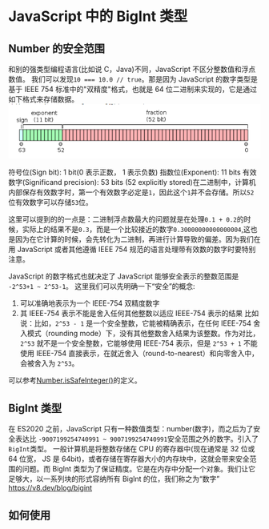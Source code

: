 # JavaScript 中的 BigInt 类型

## Number 的安全范围

和别的强类型编程语言(比如说 C，Java)不同，JavaScript 不区分整数值和浮点数值。
我们可以发现`10 === 10.0 // true`。那是因为 JavaScript 的数字类型是基于 IEEE 754 标准中的"双精度"格式，也就是 64 位二进制来实现的，它是通过如下格式来存储数据。
![ieee-754](../images/ieee-754.png)

符号位(Sign bit): 1 bit(0 表示正数， 1 表示负数)
指数位(Exponent): 11 bits
有效数字(Significand precision): 53 bits (52 explicitly stored)在二进制中，计算机内部保存有效数字时，第一个有效数字必定是`1`，因此这个`1`并不会存储。所以`52`位有效数字可以存储`53`位。

这里可以提到的的一点是：二进制浮点数最大的问题就是在处理`0.1 + 0.2`的时候，实际上的结果不是`0.3`，而是一个比较接近的数字`0.30000000000000004`,这也是因为在它计算的时候，会先转化为二进制，再进行计算导致的偏差。因为我们在用 JavaScript 或者其他遵循 IEEE 754 规范的语言处理带有效数的数字时要特别注意。

JavaScript 的数字格式也就决定了 JavaScript 能够安全表示的整数范围是 `-2^53+1 ~ 2^53-1`。
这里我们可以先明确一下“安全”的概念:

1. 可以准确地表示为一个 IEEE-754 双精度数字
2. 其 IEEE-754 表示不能是舍入任何其他整数以适应 IEEE-754 表示的结果
   比如说：比如，`2^53 - 1` 是一个安全整数，它能被精确表示，在任何 IEEE-754 舍入模式（rounding mode）下，没有其他整数舍入结果为该整数。作为对比，`2^53` 就不是一个安全整数，它能够使用 IEEE-754 表示，但是 `2^53 + 1` 不能使用 IEEE-754 直接表示，在就近舍入（round-to-nearest）和向零舍入中，会被舍入为 `2^53`。

可以参考[Number.isSafeInteger()](https://developer.mozilla.org/en-US/docs/Web/JavaScript/Reference/Global_Objects/Number/isSafeInteger)的定义。

## BigInt 类型

在 ES2020 之前，JavaScript 只有一种数值类型：number(数字)，而之后为了安全表达比 `-9007199254740991 ~ 9007199254740991`安全范围之外的数字。引入了`BigInt`类型。
一般计算机是将整数存储在 CPU 的寄存器中(现在通常是 32 位或 64 位宽， JS 是 64bit)，或者存储在寄存器大小的内存块中，这就会带来安全范围的问题。而 BigInt 类型为了保证精度。它是在内存中分配一个对象。我们让它足够大，以一系列块的形式容纳所有 BigInt 的位，我们称之为“数字”
https://v8.dev/blog/bigint
## 如何使用
